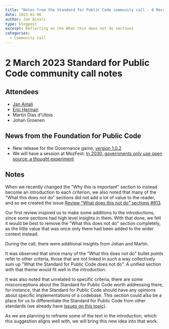 ```yaml
---
title: "Notes from the Standard for Public Code community call - 6 March 2023"
date: 2023-03-06
author: Jan Ainali
type: blogpost
excerpt: Reflecting on the What this does not do sections
categories:
  - Community call
---
```


# 2 March 2023 Standard for Public Code community call notes

## Attendees

* [Jan Ainali](https://publiccode.net/who-we-are/team/jan-ainali.html)
* [Eric Herman](https://publiccode.net/who-we-are/team/eric-herman.html)
* Martin Dias d’Ullois
* Johan Groenen

## News from the Foundation for Public Code

* New release for the Governance game, [version 1.0.2](https://github.com/publiccodenet/governance-game/releases/tag/1.0.2)
* We will have a session at MozFest: [In 2030, governments only use open source: a thought experiment](https://web.archive.org/web/20230328082818/https://schedule.mozillafestival.org/session/BRR3GV-1)

## Notes

When we recently changed the "Why this is important" section to instead become an introduction to each criterion, we also noted that many of the "What this does not do" sections did not add a lot of value to the reader, and so we created the issue [Review "What does this not do" sections #813](https://github.com/publiccodenet/standard/issues/813).

Our first review inspired us to make some additions to the introductions, since some sections had high level insights in them. With that done, we felt it would be best to remove the "What this does not do"  section completely, as the little value that was once only there had been added to the wider context instead.

During the call, there were additional insights from Johan and Martin.

It was observed that since many of the "What this does not do" bullet points refer to other criteria, those that are not linked in such a way collectively sum up "What the Standard for Public Code does not do". A unified section with that theme would fit well in the introduction.

It was also noted that unrelated to specific criteria, there are some misconceptions about the Standard for Public Code worth addressing there, for instance, that the Standard for Public Code should have any opinions about specific implementations of a codebase. This section could also be a place for us to differentiate the Standard for Public Code from other standards (we already have [issues on this topic](https://github.com/publiccodenet/standard/issues/200)).

As we are planning to reframe some of the text in the introduction, which this suggestion aligns well with, we will bring this new idea into that work.
